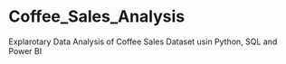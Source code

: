 # Coffee_Sales_Analysis
Explarotary Data Analysis of Coffee Sales Dataset usin Python, SQL and Power BI
